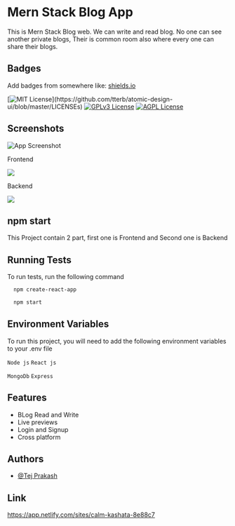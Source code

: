 
# Mern Stack Blog App



This is Mern Stack Blog web. We can write and read blog.
No one can see another private blogs,
Their is common room also where every one can share their blogs.
## Badges

Add badges from somewhere like: [shields.io](https://shields.io/)

[![MIT License](https://img.shields.io/apm/l/atomic-design-ui.svg?)](https://github.com/tterb/atomic-design-ui/blob/master/LICENSEs)
[![GPLv3 License](https://img.shields.io/badge/License-GPL%20v3-yellow.svg)](https://opensource.org/licenses/)
[![AGPL License](https://img.shields.io/badge/license-AGPL-blue.svg)](http://www.gnu.org/licenses/agpl-3.0)


## Screenshots

![App Screenshot](https://snipboard.io/m0vaNy.jpg)

Frontend

![](https://snipboard.io/p9c4Ld.jpg)

Backend

![](https://snipboard.io/qlwcy4.jpg)





## npm start

This Project contain 2 part, first one is Frontend and Second one is Backend


## Running Tests

To run tests, run the following command

```bash
  npm create-react-app
```
```bash
  npm start
```



## Environment Variables

To run this project, you will need to add the following environment variables to your .env file

`Node js`
`React js`

`MongoDb`
`Express`
## Features

- BLog Read and Write
- Live previews
- Login and Signup
- Cross platform


## Authors

- [@Tej Prakash](https://github.com/Tej988)


## Link 
https://app.netlify.com/sites/calm-kashata-8e88c7
